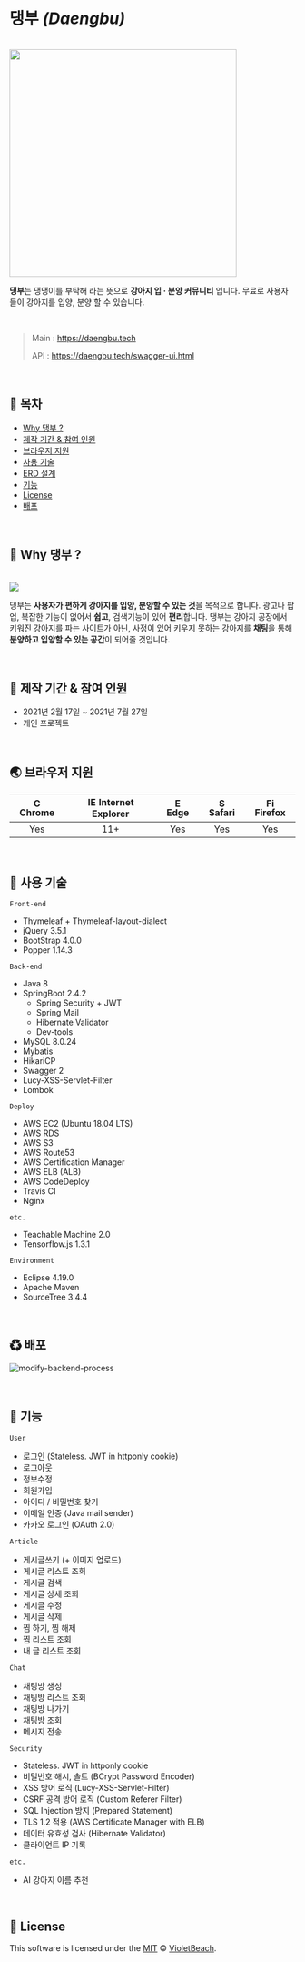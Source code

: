 # 댕부 _(Daengbu)_

<br/>

<img src ="https://user-images.githubusercontent.com/63458653/127138647-f3a56cfe-618f-462a-97a1-822a07ecc15e.png" width="400px"/>

<br/>

**댕부**는 댕댕이를 부탁해 라는 뜻으로 **강아지 입 · 분양 커뮤니티** 입니다.
무료로 사용자들이 강아지를 입양, 분양 할 수 있습니다.

<br/>



> Main : <https://daengbu.tech>
>
> API : <https://daengbu.tech/swagger-ui.html>

<br/>

## 🚩 목차

- [Why 댕부 ?](#-why-댕부-)
- [제작 기간 & 참여 인원](#-제작-기간--참여-인원)
- [브라우저 지원](#-브라우저-지원)
- [사용 기술](#-사용-기술)
- [ERD 설계](#-ERD-설계)
- [기능](#-기능)
- [License](#-license)
- [배포](#-배포)

<br/>

## 🔧 Why 댕부 ?

<br/>

<img src ="https://user-images.githubusercontent.com/63458653/127138690-8e7f68ff-956b-4ba3-9159-aa235fc7c12d.png">

<br/>

댕부는 **사용자가 편하게 강아지를 입양, 분양할 수 있는 것**을 목적으로 합니다. 광고나 팝업, 복잡한 기능이 없어서 **쉽고**, 검색기능이 있어 **편리**합니다. 댕부는 강아지 공장에서 키워진 강아지를 파는 사이트가 아닌, 사정이 있어 키우지 못하는 강아지를 **채팅**을 통해  **분양하고 입양할 수 있는 공간**이 되어줄 것입니다.

<br/>

## 👷 제작 기간 & 참여 인원

- 2021년 2월 17일 ~ 2021년 7월 27일
- 개인 프로젝트

<br/>

## 🌏 브라우저 지원

| <img src="https://user-images.githubusercontent.com/1215767/34348387-a2e64588-ea4d-11e7-8267-a43365103afe.png" alt="Chrome" width="16px" height="16px" /> Chrome | <img src="https://user-images.githubusercontent.com/1215767/34348590-250b3ca2-ea4f-11e7-9efb-da953359321f.png" alt="IE" width="16px" height="16px" /> Internet Explorer | <img src="https://user-images.githubusercontent.com/1215767/34348380-93e77ae8-ea4d-11e7-8696-9a989ddbbbf5.png" alt="Edge" width="16px" height="16px" /> Edge | <img src="https://user-images.githubusercontent.com/1215767/34348394-a981f892-ea4d-11e7-9156-d128d58386b9.png" alt="Safari" width="16px" height="16px" /> Safari | <img src="https://user-images.githubusercontent.com/1215767/34348383-9e7ed492-ea4d-11e7-910c-03b39d52f496.png" alt="Firefox" width="16px" height="16px" /> Firefox |
| :----------------------------------------------------------: | :----------------------------------------------------------: | :----------------------------------------------------------: | :----------------------------------------------------------: | :----------------------------------------------------------: |
|                             Yes                              |                             11+                              |                             Yes                              |                             Yes                              |                             Yes                              |

<br/>

## 🎨 사용 기술

`Front-end`

- Thymeleaf + Thymeleaf-layout-dialect
- jQuery 3.5.1
- BootStrap 4.0.0
- Popper 1.14.3

`Back-end`

- Java 8
- SpringBoot 2.4.2
  - Spring Security + JWT
  - Spring Mail
  - Hibernate Validator
  - Dev-tools
- MySQL 8.0.24
- Mybatis
- HikariCP
- Swagger 2
- Lucy-XSS-Servlet-Filter
- Lombok

`Deploy`

- AWS EC2 (Ubuntu 18.04 LTS)
- AWS RDS
- AWS S3
- AWS Route53
- AWS Certification Manager
- AWS ELB (ALB)
- AWS CodeDeploy
- Travis CI
- Nginx

`etc.`

- Teachable Machine 2.0
- Tensorflow.js 1.3.1

`Environment`

- Eclipse 4.19.0
- Apache Maven
- SourceTree 3.4.4

<br/>

## ♻ 배포

![modify-backend-process](https://user-images.githubusercontent.com/63458653/130416850-49b1cbde-6080-4941-8687-9e8dac42d486.png)

<br/>

## 📡 기능

`User`

- 로그인 (Stateless. JWT in httponly cookie)
- 로그아웃
- 정보수정
- 회원가입
- 아이디 / 비밀번호 찾기
- 이메일 인증 (Java mail sender)
- 카카오 로그인 (OAuth 2.0)

`Article`

- 게시글쓰기 (+ 이미지 업로드)
- 게시글  리스트 조회
- 게시글 검색
- 게시글 상세 조회
- 게시글 수정
- 게시글 삭제
- 찜 하기, 찜 해제
- 찜 리스트 조회
- 내 글 리스트 조회

`Chat`

- 채팅방 생성
- 채팅방 리스트 조회
- 채팅방 나가기
- 채팅방 조회
- 메시지 전송

`Security`

- Stateless. JWT in httponly cookie
- 비밀번호 해시, 솔트 (BCrypt Password Encoder)
- XSS 방어 로직 (Lucy-XSS-Servlet-Filter)
- CSRF 공격 방어 로직 (Custom Referer Filter)
- SQL Injection 방지 (Prepared Statement)
- TLS 1.2 적용 (AWS Certificate Manager with ELB)
- 데이터 유효성 검사 (Hibernate Validator)
- 클라이언트 IP 기록

`etc.`

- AI 강아지 이름 추천

<br/>

## 📜 License

This software is licensed under the [MIT](https://github.com/VioletBeach/Daengbu/blob/master/LICENSE) © [VioletBeach](https://github.com/VioletBeach).